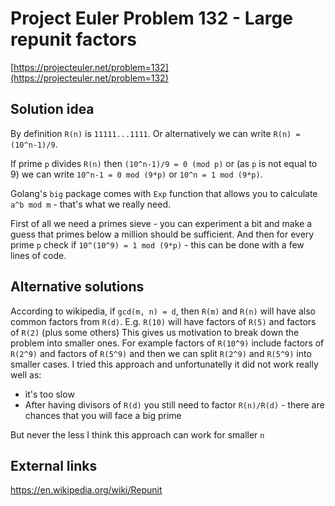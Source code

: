 # Project Euler Problem 132 - Large repunit factors

[https://projecteuler.net/problem=132](https://projecteuler.net/problem=132)

## Solution idea

By definition `R(n)` is `11111...1111`. Or alternatively we can write `R(n) = (10^n-1)/9`.

If prime `p` divides `R(n)` then `(10^n-1)/9 = 0 (mod p)` or (as `p` is not equal to 9) we can write `10^n-1 = 0 mod (9*p)` or `10^n = 1 mod (9*p)`.

Golang's `big` package comes with `Exp` function that allows you to calculate `a^b mod m` - that's what we really need.

First of all we need a primes sieve - you can experiment a bit and make a guess that primes below a million should be sufficient.
And then for every prime `p` check if `10^(10^9) = 1 mod (9*p)` - this can be done with a few lines of code.

## Alternative solutions

According to wikipedia, if `gcd(m, n) = d`, then `R(m)` and `R(n)` will have also common factors from `R(d)`.
E.g. `R(10)` will have factors of `R(5)` and factors of `R(2)` (plus some others)
This gives us motivation to break down the problem into smaller ones.
For example factors of `R(10^9)` include factors of `R(2^9)` and factors of `R(5^9)` and then we can split `R(2^9)` and `R(5^9)` into smaller cases.
I tried this approach and unfortunatelly it did not work really well as:
- it's too slow
- After having divisors of `R(d)` you still need to factor `R(n)/R(d)` - there are chances that you will face a big prime

But never the less I think this approach can work for smaller `n`

## External links

https://en.wikipedia.org/wiki/Repunit